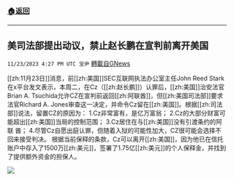 ###  [:house:返回](README.md)
---


## 美司法部提出动议，禁止赵长鹏在宣判前离开美国
`11/23/2023 4:27 PM UTC 宝尹` [轉載自GNews](https://gnews.org/articles/2030176)

[[zh:11月23日]]消息，前[[zh:美国]]SEC互联网执法办公室主任John Reed Stark在x平台发文表示，本周二，在Cz（[[zh:赵长鹏]]）认罪后，[[zh:美国]]治安法官Brian A. Tsuchida允许CZ在宣判前返回[[zh:阿联酋]]，但[[zh:美国司法部]]要求法官Richard A. Jones审查这一决定，并命令Cz留在[[zh:美国]]。根据[[zh:司法部]]说法，留置CZ的原因为：
1.Cz非常富有，是亿万富翁；
2.Cz的大部分财富可能超出[[zh:美国]]当局的控制范围；
3.Cz居住在与[[zh:美国]]没有引渡条约的阿联
酋；
4.尽管Cz自愿出庭认罪，但随着入狱的可能性加大，CZ很可能会选择不回来接受判决。
根据当前保释的条款，Cz可以离开[[zh:美国]]，因为他已在信托账户中存入了1500万[[zh:美元]]，签署了1.75亿[[zh:美元]]的个人保释金，并找到了提供额外资金的担保人。

![](https://i.imgur.com/SO7yNRa.jpg)

